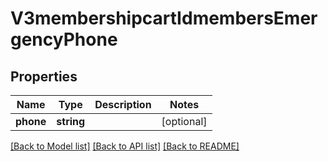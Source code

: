# V3membershipcartIdmembersEmergencyPhone

## Properties
Name | Type | Description | Notes
------------ | ------------- | ------------- | -------------
**phone** | **string** |  | [optional] 

[[Back to Model list]](../README.md#documentation-for-models) [[Back to API list]](../README.md#documentation-for-api-endpoints) [[Back to README]](../README.md)


